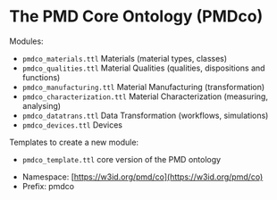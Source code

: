 # The PMD Core Ontology (PMDco) 

Modules:

 - ```pmdco_materials.ttl``` Materials (material types, classes)
 - ```pmdco_qualities.ttl``` Material Qualities (qualities, dispositions and functions)
 - ```pmdco_manufacturing.ttl``` Material Manufacturing (transformation)
 - ```pmdco_characterization.ttl``` Material Characterization (measuring, analysing)
 - ```pmdco_datatrans.ttl``` Data Transformation (workflows, simulations)
 - ```pmdco_devices.ttl``` Devices

Templates to create a new module: 
 - ```pmdco_template.ttl```    core version of the PMD ontology
 

* Namespace: [https://w3id.org/pmd/co](https://w3id.org/pmd/co)
* Prefix: pmdco



